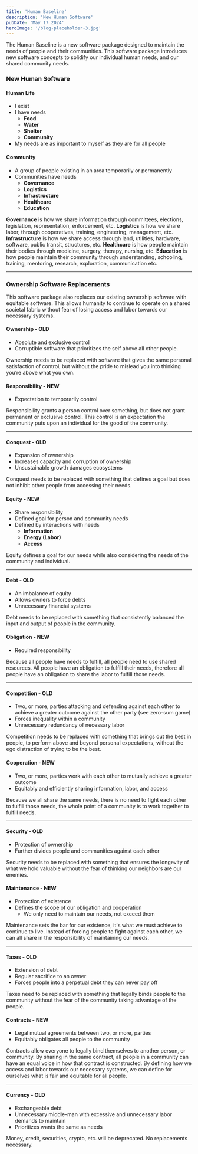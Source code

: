 ```yaml
---
title: 'Human Baseline'
description: 'New Human Software'
pubDate: 'May 17 2024'
heroImage: '/blog-placeholder-3.jpg'
---
```

The Human Baseline is a new software package designed to maintain the needs of people and their communities. This software package introduces new software concepts to solidify our individual human needs, and our shared community needs.
### New Human Software
#### Human Life
- I exist
- I have needs
	- **Food**
	- **Water**
	- **Shelter**
	- **Community**
- My needs are as important to myself as they are for all people
#### Community
- A group of people existing in an area temporarily or permanently
- Communities have needs
	- **Governance**
	- **Logistics**
	- **Infrastructure**
	- **Healthcare**
	- **Education**

**Governance** is how we share information through committees, elections, legislation, representation, enforcement, etc. **Logistics** is how we share labor, through cooperatives, training, engineering, management, etc. **Infrastructure** is how we share access through land, utilities, hardware, software, public transit, structures, etc. **Healthcare** is how people maintain their bodies through medicine, surgery, therapy, nursing, etc. **Education** is how people maintain their community through understanding, schooling, training, mentoring, research, exploration, communication etc.
<hr>

### Ownership Software Replacements
This software package also replaces our existing ownership software with equitable software. This allows humanity to continue to operate on a shared societal fabric without fear of losing access and labor towards our necessary systems.
#### Ownership - OLD
- Absolute and exclusive control
- Corruptible software that prioritizes the self above all other people.

Ownership needs to be replaced with software that gives the same personal satisfaction of control, but without the pride to mislead you into thinking you’re above what you own.

#### Responsibility - NEW
- Expectation to temporarily control

Responsibility grants a person control over something, but does not grant permanent or exclusive control. This control is an expectation the community puts upon an individual for the good of the community.
<hr>

#### Conquest - OLD
- Expansion of ownership
- Increases capacity and corruption of ownership
- Unsustainable growth damages ecosystems

Conquest needs to be replaced with something that defines a goal but does not inhibit other people from accessing their needs.

#### Equity - NEW
- Share responsibility
- Defined goal for person and community needs
- Defined by interactions with needs
	- **Information**
	- **Energy (Labor)**
	- **Access**

Equity defines a goal for our needs while also considering the needs of the community and individual.
<hr>

#### Debt - OLD
- An imbalance of equity
- Allows owners to force debts
- Unnecessary financial systems

Debt needs to be replaced with something that consistently balanced the input and output of people in the community.

#### Obligation - NEW
- Required responsibility

Because all people have needs to fulfill, all people need to use shared resources. All people have an obligation to fulfill their needs, therefore all people have an obligation to share the labor to fulfill those needs.

<hr>

#### Competition - OLD
- Two, or more, parties attacking and defending against each other to achieve a greater outcome against the other party (see zero-sum game)
- Forces inequality within a community
- Unnecessary redundancy of necessary labor

Competition needs to be replaced with something that brings out the best in people, to perform above and beyond personal expectations, without the ego distraction of trying to be the best.

#### Cooperation - NEW
- Two, or more, parties work with each other to mutually achieve a greater outcome
- Equitably and efficiently sharing information, labor, and access

Because we all share the same needs, there is no need to fight each other to fulfill those needs, the whole point of a community is to work together to fulfill needs.

<hr>

#### Security - OLD
- Protection of ownership
- Further divides people and communities against each other

Security needs to be replaced with something that ensures the longevity of what we hold valuable without the fear of thinking our neighbors are our enemies.

#### Maintenance - NEW
- Protection of existence
- Defines the scope of our obligation and cooperation
	- We only need to maintain our needs, not exceed them

Maintenance sets the bar for our existence, it's what we must achieve to continue to live. Instead of forcing people to fight against each other, we can all share in the responsibility of maintaining our needs.

<hr>

#### Taxes - OLD
- Extension of debt
- Regular sacrifice to an owner
- Forces people into a perpetual debt they can never pay off

Taxes need to be replaced with something that legally binds people to the community without the fear of the community taking advantage of the people.

#### Contracts - NEW
- Legal mutual agreements between two, or more, parties
- Equitably obligates all people to the community

Contracts allow everyone to legally bind themselves to another person, or community. By sharing in the same contract, all people in a community can have an equal voice in how that contract is constructed. By defining how we access and labor towards our necessary systems, we can define for ourselves what is fair and equitable for all people.

<hr>

#### Currency - OLD
- Exchangeable debt
- Unnecessary middle-man with excessive and unnecessary labor demands to maintain
- Prioritizes wants the same as needs

Money, credit, securities, crypto, etc. will be deprecated. No replacements necessary.
